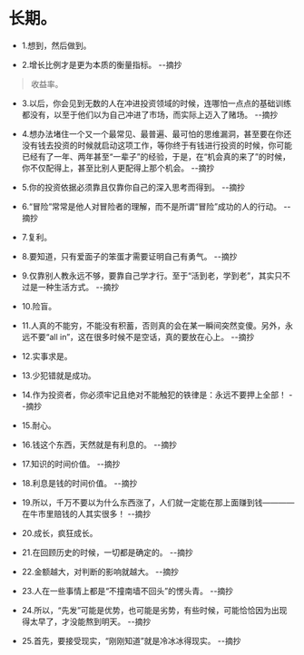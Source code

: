 # 长期。

- 1.想到，然后做到。

- 2.增长比例才是更为本质的衡量指标。 --摘抄

>收益率。

- 3.以后，你会见到无数的人在冲进投资领域的时候，连哪怕一点点的基础训练都没有，以至于他们以为自己冲进了市场，而实际上迈入了赌场。 --摘抄

- 4.想办法堵住一个又一个最常见、最普遍、最可怕的思维漏洞，甚至要在你还没有钱去投资的时候就启动这项工作，等你终于有钱进行投资的时候，你可能已经有了一年、两年甚至“一辈子”的经验，于是，在“机会真的来了”的时候，你不仅配得上，甚至比别人更配得上那个机会。 --摘抄

- 5.你的投资依据必须靠且仅靠你自己的深入思考而得到。 --摘抄

- 6.“冒险”常常是他人对冒险者的理解，而不是所谓“冒险”成功的人的行动。 --摘抄

- 7.复利。

- 8.要知道，只有爱面子的笨蛋才需要证明自己有勇气。 --摘抄

- 9.仅靠别人教永远不够，要靠自己学才行。至于“活到老，学到老”，其实只不过是一种生活方式。 --摘抄

- 10.险盲。

- 11.人真的不能穷，不能没有积蓄，否则真的会在某一瞬间突然变傻。另外，永远不要“all in”，这在很多时候不是空话，真的要放在心上。 --摘抄

- 12.实事求是。

- 13.少犯错就是成功。

- 14.作为投资者，你必须牢记且绝对不能触犯的铁律是：永远不要押上全部！ --摘抄

- 15.耐心。

- 16.钱这个东西，天然就是有利息的。 --摘抄

- 17.知识的时间价值。 --摘抄

- 18.利息是钱的时间价值。 --摘抄

- 19.所以，千万不要以为什么东西涨了，人们就一定能在那上面赚到钱————在牛市里赔钱的人其实很多！ --摘抄

- 20.成长，疯狂成长。

- 21.在回顾历史的时候，一切都是确定的。 --摘抄

- 22.金额越大，对判断的影响就越大。 --摘抄

- 23.人在一些事情上都是“不撞南墙不回头”的愣头青。 --摘抄

- 24.所以，“先发”可能是优势，也可能是劣势，有些时候，可能恰恰因为出现得太早了，才没能熬到明天。 --摘抄

- 25.首先，要接受现实，“刚刚知道”就是冷冰冰得现实。 --摘抄
